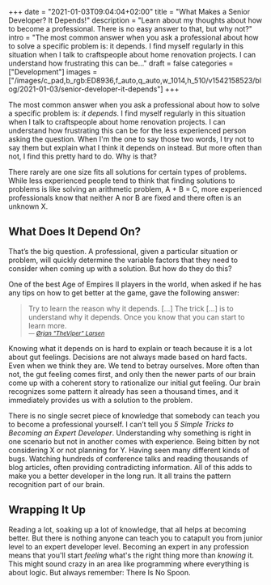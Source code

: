 +++
date = "2021-01-03T09:04:04+02:00"
title = "What Makes a Senior Developer? It Depends!"
description = "Learn about my thoughts about how to become a professional. There is no easy answer to that, but why not?"
intro = "The most common answer when you ask a professional about how to solve a specific problem is: it depends. I find myself regularly in this situation when I talk to craftspeople about home renovation projects. I can understand how frustrating this can be..."
draft = false
categories = ["Development"]
images = ["/images/c_pad,b_rgb:ED8936,f_auto,q_auto,w_1014,h_510/v1542158523/blog/2021-01-03/senior-developer-it-depends"]
+++

The most common answer when you ask a professional about how to solve a specific problem is: *it depends*. I find myself regularly in this situation when I talk to craftspeople about home renovation projects. I can understand how frustrating this can be for the less experienced person asking the question. When I'm the one to say those two words, I try not to say them but explain what I think it depends on instead. But more often than not, I find this pretty hard to do. Why is that?

There rarely are one size fits all solutions for certain types of problems. While less experienced people tend to think that finding solutions to problems is like solving an arithmetic problem, A + B = C, more experienced professionals know that neither A nor B are fixed and there often is an unknown X.

## What Does It Depend On?

That’s the big question. A professional, given a particular situation or problem, will quickly determine the variable factors that they need to consider when coming up with a solution. But how do they do this?

One of the best Age of Empires II players in the world, when asked if he has any tips on how to get better at the game, gave the following answer:

<blockquote id="the-viper">
  Try to learn the reason why it depends. [...] The trick [...] is to understand why it depends. Once you know that you can start to learn more.
  <footer>
    <cite>
      <small>— <a href="https://youtu.be/9oIMuv_FPZY?t=152">Ørjan "TheViper" Larsen</a></small>
    </cite>
  </footer>
</blockquote>

Knowing what it depends on is hard to explain or teach because it is a lot about gut feelings. Decisions are not always made based on hard facts. Even when we think they are. We tend to betray ourselves. More often than not, the gut feeling comes first, and only then the newer parts of our brain come up with a coherent story to rationalize our initial gut feeling. Our brain recognizes some pattern it already has seen a thousand times, and it immediately provides us with a solution to the problem.

There is no single secret piece of knowledge that somebody can teach you to become a professional yourself. I can’t tell you *5 Simple Tricks to Becoming an Expert Developer*. Understanding why something is right in one scenario but not in another comes with experience. Being bitten by not considering X or not planning for Y. Having seen many different kinds of bugs. Watching hundreds of conference talks and reading thousands of blog articles, often providing contradicting information. All of this adds to make you a better developer in the long run. It all trains the pattern recognition part of our brain.

## Wrapping It Up

Reading a lot, soaking up a lot of knowledge, that all helps at becoming better. But there is nothing anyone can teach you to catapult you from junior level to an expert developer level. Becoming an expert in any profession means that you'll start *feeling* what's the right thing more than *knowing* it. This might sound crazy in an area like programming where everything is about logic. But always remember: There Is No Spoon.
